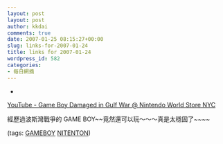 ```yaml
---
layout: post
layout: post
author: kkdai
comments: true
date: 2007-01-25 08:15:27+00:00
slug: links-for-2007-01-24
title: links for 2007-01-24
wordpress_id: 582
categories:
- 每日網摘
---
```



	
  * 
		

[YouTube - Game Boy Damaged in Gulf War @ Nintendo World Store NYC](http://www.youtube.com/watch?v=EBeTXPaewMo)


		

經歷過波斯灣戰爭的 GAME BOY~~竟然還可以玩～～～真是太穩固了~~~~


		

(tags: [GAMEBOY](http://del.icio.us/kkdai/GAMEBOY) [NITENTON](http://del.icio.us/kkdai/NITENTON))


	


